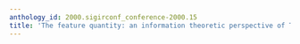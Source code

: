 ```yaml
---
anthology_id: 2000.sigirconf_conference-2000.15
title: 'The feature quantity: an information theoretic perspective of Tfidf-like measure'
---
```

